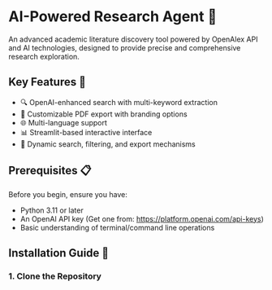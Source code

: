 # AI-Powered Research Agent 🤖

An advanced academic literature discovery tool powered by OpenAlex API and AI technologies, designed to provide precise and comprehensive research exploration.

## Key Features 🌟

- 🔍 OpenAI-enhanced search with multi-keyword extraction
- 📄 Customizable PDF export with branding options
- 🌐 Multi-language support
- 📊 Streamlit-based interactive interface
- 🔄 Dynamic search, filtering, and export mechanisms

## Prerequisites 📋

Before you begin, ensure you have:
- Python 3.11 or later
- An OpenAI API key (Get one from: https://platform.openai.com/api-keys)
- Basic understanding of terminal/command line operations

## Installation Guide 🚀

### 1. Clone the Repository